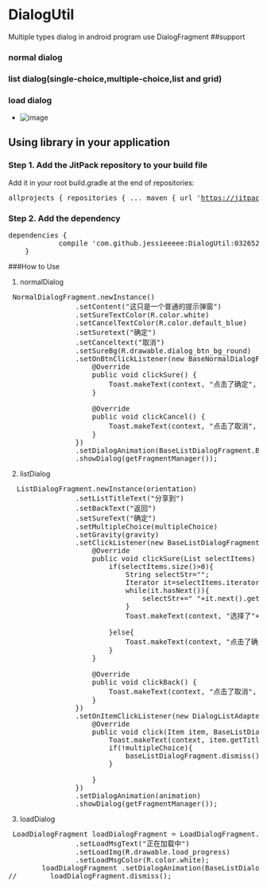 # DialogUtil
Multiple types dialog in android program use DialogFragment
##support
###  normal dialog
### list dialog(single-choice,multiple-choice,list and grid)
### load dialog

- ![image](https://github.com/jessieeeee/DialogUtil/blob/master/Kapture%202016-12-09%20at%2021.36.33.gif)


## Using library in your application
### Step 1. Add the JitPack repository to your build file
Add it in your root build.gradle at the end of repositories:
	<pre>
	allprojects {
		repositories {
			...
			maven { url 'https://jitpack.io' }
		}
	}
	</pre>
### Step 2. Add the dependency
<pre>
dependencies {
	        compile 'com.github.jessieeeee:DialogUtil:032652fd2e'
	}
</pre>
###How to Use
1. normalDialog
<pre>
 NormalDialogFragment.newInstance()
                .setContent("这只是一个普通的提示弹窗")
                .setSureTextColor(R.color.white)
                .setCancelTextColor(R.color.default_blue)
                .setSuretext("确定")
                .setCanceltext("取消")
                .setSureBg(R.drawable.dialog_btn_bg_round)
                .setOnBtnClickListener(new BaseNormalDialogFragment.ClickListener() {
                    @Override
                    public void clickSure() {
                        Toast.makeText(context, "点击了确定", Toast.LENGTH_SHORT).show();
                    }

                    @Override
                    public void clickCancel() {
                        Toast.makeText(context, "点击了取消", Toast.LENGTH_SHORT).show();
                    }
                })
                .setDialogAnimation(BaseListDialogFragment.BOTTOM_TO_TOP)
                .showDialog(getFragmentManager());
</pre>
2. listDialog
<pre>
  ListDialogFragment.newInstance(orientation)
                .setListTitleText("分享到")
                .setBackText("返回")
                .setSureText("确定")
                .setMultipleChoice(multipleChoice)
                .setGravity(gravity)
                .setClickListener(new BaseListDialogFragment.ClickListener() {
                    @Override
                    public void clickSure(List<Item> selectItems) {
                        if(selectItems.size()>0){
                            String selectStr="";
                            Iterator<Item> it=selectItems.iterator();
                            while(it.hasNext()){
                                selectStr+=" "+it.next().getTitle();
                            }
                            Toast.makeText(context, "选择了"+selectStr, Toast.LENGTH_SHORT).show();

                        }else{
                            Toast.makeText(context, "点击了确定", Toast.LENGTH_SHORT).show();
                        }
                    }

                    @Override
                    public void clickBack() {
                        Toast.makeText(context, "点击了取消", Toast.LENGTH_SHORT).show();
                    }
                })
                .setOnItemClickListener(new DialogListAdapter.OnItemClickListener() {
                    @Override
                    public void click(Item item, BaseListDialogFragment baseListDialogFragment) {
                        Toast.makeText(context, item.getTitle(), Toast.LENGTH_SHORT).show();
                        if(!multipleChoice){
                            baseListDialogFragment.dismiss();
                        }

                    }
                })
                .setDialogAnimation(animation)
                .showDialog(getFragmentManager());
</pre>

3. loadDialog
<pre>
 LoadDialogFragment loadDialogFragment = LoadDialogFragment.newInstance()
                .setLoadMsgText("正在加载中")
                .setLoadImg(R.drawable.load_progress)
                .setLoadMsgColor(R.color.white);
        loadDialogFragment .setDialogAnimation(BaseListDialogFragment.BOTTOM_TO_TOP).showDialog(getFragmentManager());
//        loadDialogFragment.dismiss();
</pre>




